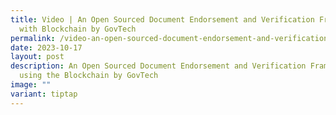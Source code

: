 ```yaml
---
title: Video | An Open Sourced Document Endorsement and Verification Framework
  with Blockchain by GovTech
permalink: /video-an-open-sourced-document-endorsement-and-verification-framework-with-blockchain-by-govtech/
date: 2023-10-17
layout: post
description: An Open Sourced Document Endorsement and Verification Framework
  using the Blockchain by GovTech
image: ""
variant: tiptap
---
```

